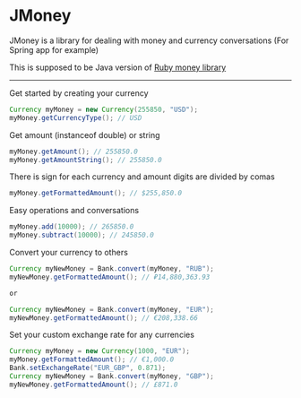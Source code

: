 # JMoney
JMoney is a library for dealing with money and currency conversations (For Spring app for example)

This is supposed to be Java version of [Ruby money library](https://github.com/RubyMoney/money)

***

Get started by creating your currency

``` java
Currency myMoney = new Currency(255850, "USD");
myMoney.getCurrencyType(); // USD
```

Get amount (instanceof double) or string

``` java
myMoney.getAmount(); // 255850.0
myMoney.getAmountString(); // 255850.0
```

There is sign for each currency and amount digits are divided by comas

``` java
myMoney.getFormattedAmount(); // $255,850.0
```

Easy operations and conversations
``` java
myMoney.add(10000); // 265850.0
myMoney.subtract(10000); // 245850.0
```

Convert your currency to others
``` java
Currency myNewMoney = Bank.convert(myMoney, "RUB");
myNewMoney.getFormattedAmount(); // ₽14,880,363.93

or

Currency myNewMoney = Bank.convert(myMoney, "EUR");
myNewMoney.getFormattedAmount(); // €208,338.66
```

Set your custom exchange rate for any currencies
```java 
Currency myMoney = new Currency(1000, "EUR");
myMoney.getFormattedAmount(); // €1,000.0
Bank.setExchangeRate("EUR_GBP", 0.871);
Currency myNewMoney = Bank.convert(myMoney, "GBP");
myNewMoney.getFormattedAmount(); // £871.0 
```

